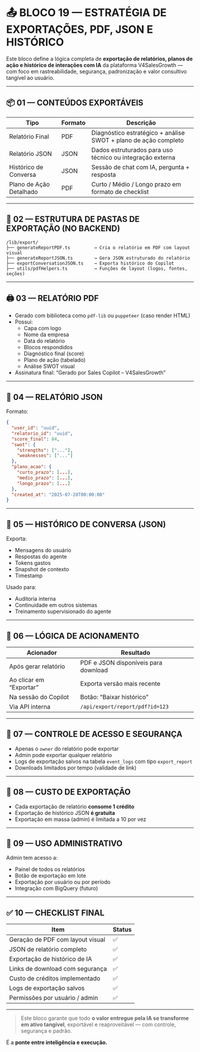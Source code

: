 
# 📤 BLOCO 19 — ESTRATÉGIA DE EXPORTAÇÕES, PDF, JSON E HISTÓRICO

Este bloco define a lógica completa de **exportação de relatórios, planos de ação e histórico de interações com IA** da plataforma V4SalesGrowth — com foco em rastreabilidade, segurança, padronização e valor consultivo tangível ao usuário.

---

## 📦 01 — CONTEÚDOS EXPORTÁVEIS

| Tipo                    | Formato | Descrição                                                       |
|-------------------------|---------|------------------------------------------------------------------|
| Relatório Final         | PDF     | Diagnóstico estratégico + análise SWOT + plano de ação completo |
| Relatório JSON          | JSON    | Dados estruturados para uso técnico ou integração externa       |
| Histórico de Conversa   | JSON    | Sessão de chat com IA, pergunta + resposta                      |
| Plano de Ação Detalhado | PDF     | Curto / Médio / Longo prazo em formato de checklist             |

---

## 🧱 02 — ESTRUTURA DE PASTAS DE EXPORTAÇÃO (NO BACKEND)

```
/lib/export/
├── generateReportPDF.ts         → Cria o relatório em PDF com layout visual
├── generateReportJSON.ts        → Gera JSON estruturado do relatório
├── exportConversationJSON.ts    → Exporta histórico do Copilot
├── utils/pdfHelpers.ts          → Funções de layout (logos, fontes, seções)
```

---

## 🖨️ 03 — RELATÓRIO PDF

- Gerado com biblioteca como `pdf-lib` ou `puppeteer` (caso render HTML)
- Possui:
  - Capa com logo
  - Nome da empresa
  - Data do relatório
  - Blocos respondidos
  - Diagnóstico final (score)
  - Plano de ação (tabelado)
  - Análise SWOT visual
- Assinatura final: “Gerado por Sales Copilot – V4SalesGrowth”

---

## 🔗 04 — RELATÓRIO JSON

Formato:

```json
{
  "user_id": "uuid",
  "relatorio_id": "uuid",
  "score_final": 84,
  "swot": {
    "strengths": ["..."],
    "weaknesses": ["..."]
  },
  "plano_acao": {
    "curto_prazo": [...],
    "medio_prazo": [...],
    "longo_prazo": [...]
  },
  "created_at": "2025-07-28T00:00:00"
}
```

---

## 💬 05 — HISTÓRICO DE CONVERSA (JSON)

Exporta:

- Mensagens do usuário
- Respostas do agente
- Tokens gastos
- Snapshot de contexto
- Timestamp

Usado para:
- Auditoria interna
- Continuidade em outros sistemas
- Treinamento supervisionado do agente

---

## 🎯 06 — LÓGICA DE ACIONAMENTO

| Acionador                    | Resultado                                          |
|-----------------------------|----------------------------------------------------|
| Após gerar relatório        | PDF e JSON disponíveis para download               |
| Ao clicar em “Exportar”     | Exporta versão mais recente                        |
| Na sessão do Copilot        | Botão: “Baixar histórico”                          |
| Via API interna             | `/api/export/report/pdf?id=123`                   |

---

## 🔐 07 — CONTROLE DE ACESSO E SEGURANÇA

- Apenas o `owner` do relatório pode exportar
- Admin pode exportar qualquer relatório
- Logs de exportação salvos na tabela `event_logs` com tipo `export_report`
- Downloads limitados por tempo (validade de link)

---

## 🧮 08 — CUSTO DE EXPORTAÇÃO

- Cada exportação de relatório **consome 1 crédito**
- Exportação de histórico JSON **é gratuita**
- Exportação em massa (admin) é limitada a 10 por vez

---

## 🧩 09 — USO ADMINISTRATIVO

Admin tem acesso a:

- Painel de todos os relatórios
- Botão de exportação em lote
- Exportação por usuário ou por período
- Integração com BigQuery (futuro)

---

## ✅ 10 — CHECKLIST FINAL

| Item                                     | Status |
|------------------------------------------|--------|
| Geração de PDF com layout visual         | ✅     |
| JSON de relatório completo               | ✅     |
| Exportação de histórico de IA            | ✅     |
| Links de download com segurança          | ✅     |
| Custo de créditos implementado           | ✅     |
| Logs de exportação salvos                | ✅     |
| Permissões por usuário / admin           | ✅     |

---

> Este bloco garante que todo **o valor entregue pela IA se transforme em ativo tangível**, exportável e reaproveitável — com controle, segurança e padrão.

É a **ponte entre inteligência e execução.**
